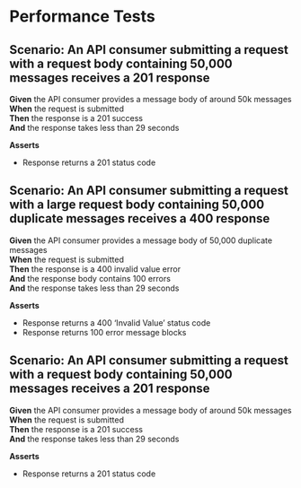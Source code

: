 # Performance Tests


## Scenario: An API consumer submitting a request with a request body containing 50,000 messages receives a 201 response

**Given** the API consumer provides a message body of around 50k messages
<br/>
**When** the request is submitted
<br/>
**Then** the response is a 201 success
<br/>
**And** the response takes less than 29 seconds
<br/>

**Asserts**
- Response returns a 201 status code


## Scenario: An API consumer submitting a request with a large request body containing 50,000 duplicate messages receives a 400 response

**Given** the API consumer provides a message body of 50,000 duplicate messages
<br/>
**When** the request is submitted
<br/>
**Then** the response is a 400 invalid value error
<br/>
**And** the response body contains 100 errors
<br/>
**And** the response takes less than 29 seconds
<br/>

**Asserts**
- Response returns a 400 ‘Invalid Value’ status code
- Response returns 100 error message blocks


## Scenario: An API consumer submitting a request with a request body containing 50,000 messages receives a 201 response

**Given** the API consumer provides a message body of around 50k messages
<br/>
**When** the request is submitted
<br/>
**Then** the response is a 201 success
<br/>
**And** the response takes less than 29 seconds
<br/>

**Asserts**
- Response returns a 201 status code
